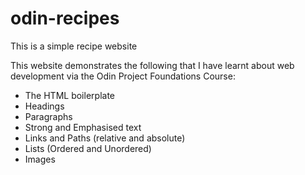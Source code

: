 # odin-recipes

This is a simple recipe website

This website demonstrates the following that I have learnt about web development via the Odin Project Foundations Course:

- The HTML boilerplate
- Headings
- Paragraphs
- Strong and Emphasised text
- Links and Paths (relative and absolute)
- Lists (Ordered and Unordered)
- Images